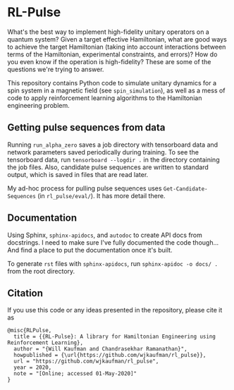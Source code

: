 # RL-Pulse

What's the best way to implement high-fidelity unitary operators on a quantum system? Given a target effective Hamiltonian, what are good ways to achieve the target Hamiltonian (taking into account interactions between terms of the Hamiltonian, experimental constraints, and errors)? How do you even know if the operation is high-fidelity? These are some of the questions we're trying to answer.

This repository contains Python code to simulate unitary dynamics for a spin system in a magnetic field (see `spin_simulation`), as well as a mess of code to apply reinforcement learning algorithms to the Hamiltonian engineering problem.

## Getting pulse sequences from data

Running `run_alpha_zero` saves a job directory with tensorboard data and network parameters saved periodically during training. To see the tensorboard data, run `tensorboard --logdir .` in the directory containing the job files. Also, candidate pulse sequences are written to standard output, which is saved in files that are read later.

My ad-hoc process for pulling pulse sequences uses `Get-Candidate-Sequences` (in `rl_pulse/eval/`). It has more detail there.

## Documentation

Using Sphinx, `sphinx-apidocs`, and `autodoc` to create API docs from docstrings. I need to make sure I've fully documented the code though... And find a place to put the documentation once it's built.

To generate `rst` files with `sphinx-apidocs`, run `sphinx-apidoc -o docs/ .` from the root directory.

## Citation

If you use this code or any ideas presented in the repository, please cite it as

```
@misc{RLPulse,
  title = {{RL-Pulse}: A library for Hamiltonian Engineering using Reinforcement Learning},
  author = "{Will Kaufman and Chandrasekhar Ramanathan}",
  howpublished = {\url{https://github.com/wjkaufman/rl_pulse}},
  url = "https://github.com/wjkaufman/rl_pulse",
  year = 2020,
  note = "[Online; accessed 01-May-2020]"
}
```
